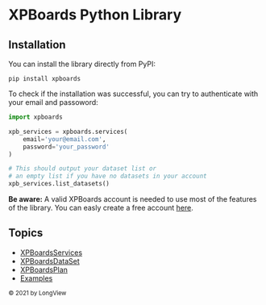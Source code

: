 # XPBoards Python Library

## Installation

You can install the library directly from PyPI:

`pip install xpboards`

To check if the installation was successful, you can try to authenticate with your email and passoword:

```python
import xpboards

xpb_services = xpboards.services(
    email='your@email.com',
    password='your_password'
)

# This should output your dataset list or
# an empty list if you have no datasets in your account
xpb_services.list_datasets()

```
**Be aware:** A valid XPBoards account is needed to use most of the features of the library. You can easly create a free account [here](https://web.xpboards.com.br/customer/register).

## Topics

- [XPBoardsServices](#)
- [XPBoardsDataSet](#)
- [XPBoardsPlan](#)
- [Examples](#)

<sub>© 2021 by LongView</sub>